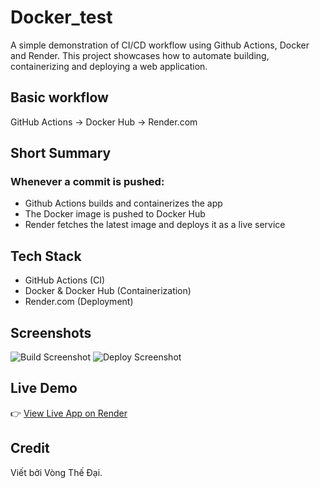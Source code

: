 # Docker_test
A simple demonstration of CI/CD workflow using Github Actions, Docker and Render. This project showcases how to automate building, containerizing and deploying a web application.
## Basic workflow
GitHub Actions → Docker Hub → Render.com
## Short Summary
### Whenever a commit is pushed:
- Github Actions builds and containerizes the app
- The Docker image is pushed to Docker Hub
- Render fetches the latest image and deploys it as a live service
## Tech Stack
- GitHub Actions (CI)
- Docker & Docker Hub (Containerization)
- Render.com (Deployment)
## Screenshots
![Build Screenshot](https://github.com/user-attachments/assets/4e083770-77f7-44d4-8f94-f190573482c4)
![Deploy Screenshot](https://github.com/user-attachments/assets/679a581a-0181-4bdc-aab3-0b62d481fdb1)
## Live Demo
👉 [View Live App on Render](https://docker-test-latest-7stk.onrender.com/)
## Credit
Viết bởi Vòng Thế Đại.
